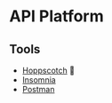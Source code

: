 # API Platform

## Tools

- [Hoppscotch](/hoppscotch/README.md) 🌟
- [Insomnia](/insomnia.md)
- [Postman](/postman/README.md)
